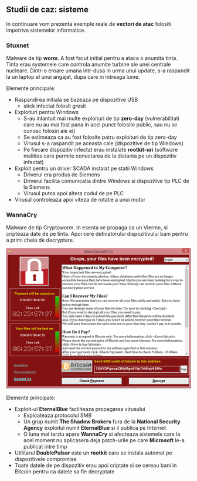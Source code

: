 ## Studii de caz: sisteme

In continuare vom prezenta exemple reale de  **vectori de atac** folositi impotriva sistemelor informatice.

### Stuxnet

Malware de tip **worm**.
A fost facut initial pentru a ataca o anumita tinta.
Tinta erau systemele care controla anumite turbine ale unei centrale nucleare.
Dintr-o eroare umana intr-dusa in urma unui update, s-a raspandit la un laptop al unui angajat, dupa care in intreaga lume.

Elemente principale:

- Raspandirea initiala se bazeaza pe dispozitive USB
  - stick infectat folosit gresit
- Exploituri pentru Windows
  - S-au inlantuit mai multe exploituri de tip **zero-day** (vulnerabilitati care nu au mai fost pana in acel punct folosite public, sau nu se cunosc folosiri ale ei)
  - Se estimeaza ca au fost folosite patru exploituri de tip zero-day
  - Virusul s-a raspandit pe aceasta cale (dispozitive de tip Windows)
  - Pe fiecare dispozitiv infectat erau instalate **rootkit-uri** (software malitios care permite conectarea de la distanta pe un dispozitiv infectat)
- Exploit pentru un driver SCADA instalat pe statii Windows
  - Driverul era produs de Siemens
  - Driverul facilita comunicatia dintre Windows si dispozitive tip PLC de la Siemens
  - Virusul putea apoi altera codul de pe PLC
- Virusul controleaza apoi viteza de rotatie a unui motor

### WannaCry

Malware de tip Cryptoworm.
In esenta se propaga ca un Vierme, si cripteaza date de pe tinta.
Apoi cere detinatorului dispozitivului bani pentru a primi cheia de decryptare.

![WannaCry Message]( ../media/Wana_Decrypt0r_screenshot.png "https://en.wikipedia.org/wiki/WannaCry_ransomware_attack#/media/File:Wana_Decrypt0r_screenshot.png")

Elemente principale:

- Exploit-ul **EternalBlue** faciliteaza propagarea virusului
  - Exploateaza protocolul SMB
  - Un grup numit **The Shadow Brokers** fura de la **National Security Agency** exploitul numit **EternalBlue** si il publica pe Internet
  - O luna mai tarziu apare **WannaCry** si afecteaza sistemele care la acel moment nu aplicasera deja patch-urile pe care **Microsoft** le-a publicat intre timp
- Utilitarul **DoublePulsar** este un **rootkit** care se instala automat pe dispozitivele compromise
- Toate datele de pe dispozitiv erau apoi criptate si se cereau bani in Bitcoin pentru ca datele sa fie decryptate
